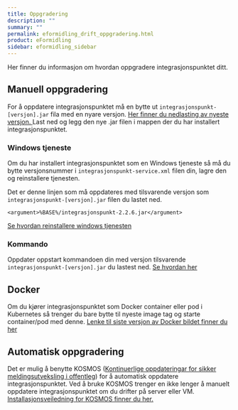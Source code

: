```yaml
---
title: Oppgradering
description: ""
summary: ""
permalink: eformidling_drift_oppgradering.html
product: eFormidling
sidebar: eformidling_sidebar
---
```


Her finner du informasjon om hvordan oppgradere integrasjonspunktet ditt.

## Manuell oppgradering 

For å oppdatere integrasjonspunktet må en bytte ut ```integrasjonspunkt-[versjon].jar``` fila med en nyare versjon. [Her finner du nedlasting av nyeste versjon. ](eformidling_introduksjon_last_ned.html#last-ned-integrasjonspunktet)
Last ned og legg den nye .jar filen i mappen der du har installert integrasjonspunktet.

### Windows tjeneste

Om du har installert integrasjonspunktet som en Windows tjeneste så må du bytte versjonsnummer i ```integrasjonspunkt-service.xml``` filen din, lagre den og reinstallere tjenesten. 

Det er denne linjen som må oppdateres med tilsvarende versjon som ```integrasjonspunkt-[versjon].jar``` filen du lastet ned.
```
<argument>%BASE%/integrasjonspunkt-2.2.6.jar</argument>
```

[Se hvordan reinstallere windows tjenesten](eformidling_drift_start_og_stopp.html#reinstallasjon-av-tjenesten)

### Kommando

Oppdater oppstart kommandoen din med versjon tilsvarende ```integrasjonspunkt-[versjon].jar``` du lastest ned. [Se hvordan her](http://localhost:4000/eformidling_drift_start_og_stopp.html#alt-2-kj%C3%B8re-integrasjonspunktet-fra-kommandovindu)

## Docker

Om du kjører integrasjonspunktet som Docker container eller pod i Kubernetes så trenger du bare bytte til nyeste image tag og starte container/pod med denne. 
[Lenke til siste versjon av Docker bildet finner du her](eformidling_introduksjon_last_ned.html#integrasjonspunktet)

## Automatisk oppgradering

Det er mulig å benytte KOSMOS ([Kontinuerlige oppdateringar for sikker meldingsutveksling i offentleg](eformidling_introduksjon.html#kosmos)) for å automatisk oppdatere integrasjonspunktet.
Ved å bruke KOSMOS trenger en ikke lenger å manuelt oppdatere integrasjonspunktet om du drifter på server eller VM. [Installasjonsveiledning for KOSMOS finner du her.](eformidling_drift_installasjon.html#kosmos)

